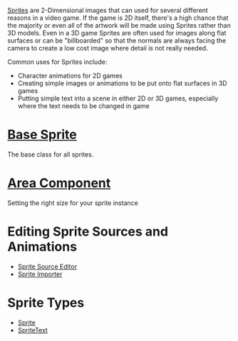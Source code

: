 [Sprites](https://github.com/ZilchEngine/ZilchDocs/blob/master/zero_editor_documentation/code_reference/class_reference/sprite.markdown)  are 2-Dimensional images that can used for several different reasons in a video game. If the game is 2D itself, there's a high chance that the majority or even all of the artwork will be made using Sprites rather than 3D models. Even in a 3D game Sprites are often used for images along flat surfaces or can be "billboarded" so that the normals are always facing the camera to create a low cost image where detail is not really needed. 

Common uses for Sprites include:
   * Character animations for 2D games
   * Creating simple images or animations to be put onto flat surfaces in 3D games
   * Putting simple text into a scene in either 2D or 3D games, especially where the text needs to be changed in game


 # [Base Sprite](https://github.com/ZilchEngine/ZilchDocs/blob/master/zero_editor_documentation/zeromanual/graphics/sprites/basesprite.markdown)
The base class for all sprites.

 # [Area Component](https://github.com/ZilchEngine/ZilchDocs/blob/master/zero_editor_documentation/zeromanual/graphics/sprites/area.markdown)
Setting the right size for your sprite instance

 # Editing Sprite Sources and Animations
- [Sprite Source Editor](https://github.com/ZilchEngine/ZilchDocs/blob/master/zero_editor_documentation/zeromanual/graphics/sprites/spritesourceeditor.markdown)
- [Sprite Importer](https://github.com/ZilchEngine/ZilchDocs/blob/master/zero_editor_documentation/zeromanual/graphics/sprites/spriteimporter.markdown)

 # Sprite Types
- [Sprite](https://github.com/ZilchEngine/ZilchDocs/blob/master/zero_editor_documentation/zeromanual/graphics/sprites/sprite.markdown)
- [SpriteText](https://github.com/ZilchEngine/ZilchDocs/blob/master/zero_editor_documentation/zeromanual/graphics/sprites/spritetext.markdown)
 

 
